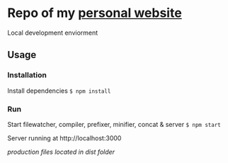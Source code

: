 # Repo of my [personal website](https://hewlik.de)

Local development enviorment
## Usage

### Installation
Install dependencies ``` $ npm install ```

### Run
Start filewatcher, compiler, prefixer, minifier, concat & server ``` $ npm start ```

Server running at http://localhost:3000

*production files located in dist folder*
